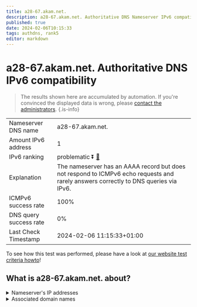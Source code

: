 ```yaml
---
title: a28-67.akam.net.
description: a28-67.akam.net. Authoritative DNS Nameserver IPv6 compatibility
published: true
date: 2024-02-06T10:15:33
tags: authdns, rank5
editor: markdown
---
```


# a28-67.akam.net. Authoritative DNS IPv6 compatibility

> The results shown here are accumulated by automation. If you're convinced the displayed data is wrong, please [contact the administrators](/howto/chat). 
{.is-info}




|   |   |
| - | - |
| Nameserver DNS name | a28-67.akam.net.
| Amount IPv6 address | 1
| IPv6 ranking | problematic :arrow_double_down: [🔗](/howto/ranking) |
| Explanation | The nameserver has an AAAA record but does not respond to ICMPv6 echo requests and rarely answers correctly to DNS queries via IPv6. |
| ICMPv6 success rate | 100%|
| DNS query success rate | 0% |
| Last Check Timestamp | 2024-02-06 11:15:33+01:00 |

To see how this test was performed, please have a look at [our website test criteria howto](/howto/testcriteria/authdns)!


## What is a28-67.akam.net. about?




<details>
<summary>Nameserver's IP addresses</summary>

2600:1480:d800::43

</details>



<details>
<summary>Associated domain names</summary>

www.adobe.com

www.novartis.com

</details>
